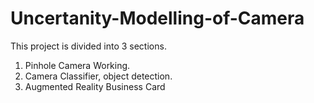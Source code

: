 # Uncertanity-Modelling-of-Camera

This project is divided into 3 sections.
1. Pinhole Camera Working.
2. Camera Classifier, object detection.
3. Augmented Reality Business Card
